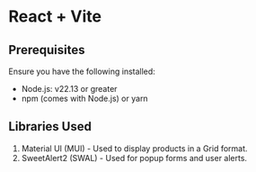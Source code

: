# React + Vite

## Prerequisites

Ensure you have the following installed:
- Node.js: v22.13 or greater
- npm (comes with Node.js) or yarn
  
## Libraries Used
1) Material UI (MUI) - Used to display products in a Grid format.
2) SweetAlert2 (SWAL) - Used for popup forms and user alerts.
